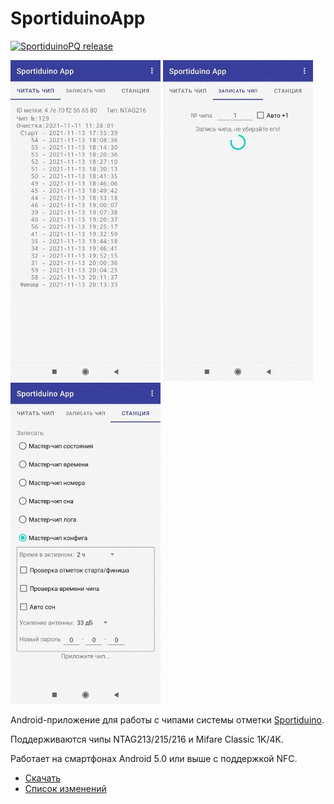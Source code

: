 # SportiduinoApp

[![SportiduinoPQ release](https://img.shields.io/github/v/release/sportiduino/sportiduinoapp)](https://github.com/sportiduino/sportiduinoapp/releases)

<p float="left">
  <img src="/img/screenshot0.jpg" width="240"/>
  <img src="/img/screenshot1.jpg" width="240"/> 
  <img src="/img/screenshot2.jpg" width="240"/>
</p>

Android-приложение для работы с чипами системы отметки [Sportiduino](https://github.com/sportiduino/sportiduino).

Поддерживаются чипы NTAG213/215/216 и Mifare Classic 1K/4K.

Работает на смартфонах Android 5.0 или выше с поддержкой NFC.

- [Скачать](https://github.com/sportiduino/sportiduinoapp/releases/latest)
- [Список изменений](CHANGELOG.ru.md)

